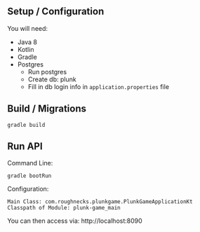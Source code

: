 ## Setup / Configuration
You will need:
- Java 8
- Kotlin
- Gradle
- Postgres  
  - Run postgres
  - Create db: plunk
  - Fill in db login info in `application.properties` file

## Build / Migrations
```
gradle build
```


## Run API
Command Line:
```
gradle bootRun
```
  
Configuration:
```
Main Class: com.roughnecks.plunkgame.PlunkGameApplicationKt
Classpath of Module: plunk-game_main
```

   
You can then access via: http://localhost:8090